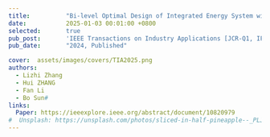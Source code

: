 ```yaml
---
title:          "Bi-level Optimal Design of Integrated Energy System with Synergy of Renewables, Conversion, Storage, and Demand"
date:           2025-01-03 00:01:00 +0800
selected:       true
pub_post:       'IEEE Transactions on Industry Applications [JCR-Q1, IF=4.5]'
pub_date:       "2024, Published"

cover:  assets/images/covers/TIA2025.png
authors:
  - Lizhi Zhang
  - Hui ZHANG
  - Fan Li
  - Bo Sun#
links:
  Paper: https://ieeexplore.ieee.org/abstract/document/10820979
#  Unsplash: https://unsplash.com/photos/sliced-in-half-pineapple--_PLJZmHZzk
---
```

